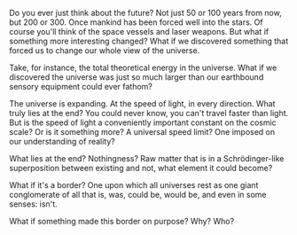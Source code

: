 Do you ever just think about the future? Not just 50 or 100 years from now, but 200 or 300. Once mankind has been forced well into the stars. Of course you'll think of the space vessels and laser weapons. But what if something more interesting changed? What if we discovered something that forced us to change our whole view of the universe.

Take, for instance, the total theoretical energy in the universe. What if we discovered the universe was just so much larger than our earthbound sensory equipment could ever fathom?

The universe is expanding. At the speed of light, in every direction. What truly lies at the end? You could never know, you can't travel faster than light. But is the speed of light a conveniently important constant on the cosmic scale? Or is it something more? A universal speed limit? One imposed on our understanding of reality?

What lies at the end? Nothingness? Raw matter that is in a Schrödinger-like superposition between existing and not, what element it could become?

What if it's a border? One upon which all universes rest as one giant conglomerate of all that is, was, could be, would be, and even in some senses: isn't.

What if something made this border on purpose? Why? Who?